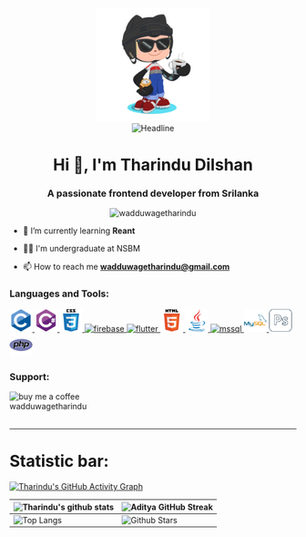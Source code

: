 
    
<div> <div align=center>
        <img src="https://raw.githubusercontent.com/AhmedFathyDev/AhmedFathyDev/main/GitHub.png" alt="GitHub Octocat Drinking a Cup of Coffee" height="200">
    </div>
    <div align=center>
        <img src="https://readme-typing-svg.herokuapp.com?color=%236FDA44&size=32&center=true&vCenter=true&width=600&height=50&lines=Hi+there+I'm+Tharindu+Dilshan+%F0%9F%91%8B;Software+Engineer+Student;Problem+Solver" alt="Headline" />
    </div></div>
<h1 align="center">Hi 👋, I'm Tharindu Dilshan</h1>
<h3 align="center">A passionate frontend developer from Srilanka</h3>

<p align="center"> <img src="https://komarev.com/ghpvc/?username=wadduwagetharindu&label=Profile%20views&color=0e75b6&style=flat" alt="wadduwagetharindu" /> </p>

- 🌱 I’m currently learning **Reant**
- 🧑‍🎓 I'm undergraduate at NSBM

- 📫 How to reach me **wadduwagetharindu@gmail.com**


<p align="left">
</p>

<h3 align="left">Languages and Tools:</h3>
<p align="left"> <a href="https://www.cprogramming.com/" target="_blank" rel="noreferrer"> <img src="https://raw.githubusercontent.com/devicons/devicon/master/icons/c/c-original.svg" alt="c" width="40" height="40"/> </a> <a href="https://www.w3schools.com/cs/" target="_blank" rel="noreferrer"> <img src="https://raw.githubusercontent.com/devicons/devicon/master/icons/csharp/csharp-original.svg" alt="csharp" width="40" height="40"/> </a> <a href="https://www.w3schools.com/css/" target="_blank" rel="noreferrer"> <img src="https://raw.githubusercontent.com/devicons/devicon/master/icons/css3/css3-original-wordmark.svg" alt="css3" width="40" height="40"/> </a> <a href="https://firebase.google.com/" target="_blank" rel="noreferrer"> <img src="https://www.vectorlogo.zone/logos/firebase/firebase-icon.svg" alt="firebase" width="40" height="40"/> </a> <a href="https://flutter.dev" target="_blank" rel="noreferrer"> <img src="https://www.vectorlogo.zone/logos/flutterio/flutterio-icon.svg" alt="flutter" width="40" height="40"/> </a> <a href="https://www.w3.org/html/" target="_blank" rel="noreferrer"> <img src="https://raw.githubusercontent.com/devicons/devicon/master/icons/html5/html5-original-wordmark.svg" alt="html5" width="40" height="40"/> </a> <a href="https://www.java.com" target="_blank" rel="noreferrer"> <img src="https://raw.githubusercontent.com/devicons/devicon/master/icons/java/java-original.svg" alt="java" width="40" height="40"/> </a> <a href="https://www.microsoft.com/en-us/sql-server" target="_blank" rel="noreferrer"> <img src="https://www.svgrepo.com/show/303229/microsoft-sql-server-logo.svg" alt="mssql" width="40" height="40"/> </a> <a href="https://www.mysql.com/" target="_blank" rel="noreferrer"> <img src="https://raw.githubusercontent.com/devicons/devicon/master/icons/mysql/mysql-original-wordmark.svg" alt="mysql" width="40" height="40"/> </a> <a href="https://www.photoshop.com/en" target="_blank" rel="noreferrer"> <img src="https://raw.githubusercontent.com/devicons/devicon/master/icons/photoshop/photoshop-line.svg" alt="photoshop" width="40" height="40"/> </a> <a href="https://www.php.net" target="_blank" rel="noreferrer"> <img src="https://raw.githubusercontent.com/devicons/devicon/master/icons/php/php-original.svg" alt="php" width="40" height="40"/> </a> </p>

<h3 align="left">Support:</h3>
<p><a href="https://www.buymeacoffee.com/buy me a coffee wadduwagetharindu"> <img align="left" src="https://cdn.buymeacoffee.com/buttons/v2/default-yellow.png" height="50" width="210" alt="buy me a coffee wadduwagetharindu" /></a></p><br><br>
<br>
<hr>
<h1>Statistic bar:</h1>

[![Tharindu's GitHub Activity Graph](https://activity-graph.herokuapp.com/graph?username=Aditya664&theme=tokyonight)](https://git.io/praveenscience)

| ![Tharindu's github stats](https://github-readme-stats.vercel.app/api?username=wadduwagetharindu&show_icons=true&theme=tokyonight) | ![Aditya GitHub Streak](https://github-readme-streak-stats.herokuapp.com/?user=wadduwagetharindu&theme=tokyonight) |
| --- | --- |
| ![Top Langs](https://github-readme-stats.vercel.app/api/top-langs/?username=wadduwagetharindu&theme=tokyonight) | ![Github Stars](https://github-readme-stats.vercel.app/api?username=wadduwagetharindu&show_icons=true&locale=en&count_private=true&hide_rank=true&custom_title=My%20GitHub%20Stats&disable_animations=true&theme=tokyonight) |

